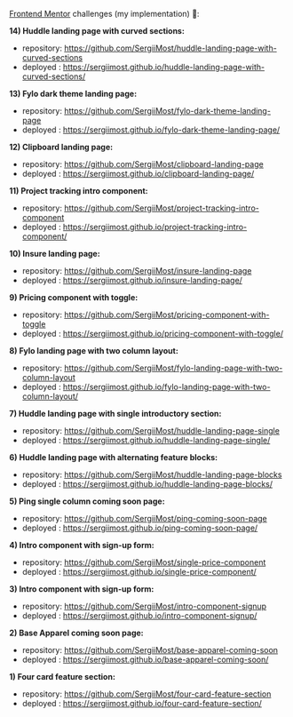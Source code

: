 [Frontend Mentor](https://www.frontendmentor.io) challenges (my implementation) 🚀:

**14) Huddle landing page with curved sections:**
   - repository: https://github.com/SergiiMost/huddle-landing-page-with-curved-sections
   - deployed  : https://sergiimost.github.io/huddle-landing-page-with-curved-sections/

**13) Fylo dark theme landing page:**
   - repository: https://github.com/SergiiMost/fylo-dark-theme-landing-page
   - deployed  : https://sergiimost.github.io/fylo-dark-theme-landing-page/

**12) Clipboard landing page:**
   - repository: https://github.com/SergiiMost/clipboard-landing-page
   - deployed  : https://sergiimost.github.io/clipboard-landing-page/

**11) Project tracking intro component:**
   - repository: https://github.com/SergiiMost/project-tracking-intro-component
   - deployed  : https://sergiimost.github.io/project-tracking-intro-component/

**10) Insure landing page:**
   - repository: https://github.com/SergiiMost/insure-landing-page
   - deployed  : https://sergiimost.github.io/insure-landing-page/

**9) Pricing component with toggle:**
   - repository: https://github.com/SergiiMost/pricing-component-with-toggle
   - deployed  : https://sergiimost.github.io/pricing-component-with-toggle/

**8) Fylo landing page with two column layout:**
   - repository: https://github.com/SergiiMost/fylo-landing-page-with-two-column-layout
   - deployed  : https://sergiimost.github.io/fylo-landing-page-with-two-column-layout/

**7) Huddle landing page with single introductory section:**
   - repository: https://github.com/SergiiMost/huddle-landing-page-single
   - deployed  : https://sergiimost.github.io/huddle-landing-page-single/

**6) Huddle landing page with alternating feature blocks:**
   - repository: https://github.com/SergiiMost/huddle-landing-page-blocks
   - deployed  : https://sergiimost.github.io/huddle-landing-page-blocks/

**5) Ping single column coming soon page:**
   - repository: https://github.com/SergiiMost/ping-coming-soon-page
   - deployed  : https://sergiimost.github.io/ping-coming-soon-page/ 

**4) Intro component with sign-up form:**
   - repository: https://github.com/SergiiMost/single-price-component
   - deployed  : https://sergiimost.github.io/single-price-component/

**3) Intro component with sign-up form:**
   - repository: https://github.com/SergiiMost/intro-component-signup
   - deployed  : https://sergiimost.github.io/intro-component-signup/

**2) Base Apparel coming soon page:**
   - repository: https://github.com/SergiiMost/base-apparel-coming-soon
   - deployed  : https://sergiimost.github.io/base-apparel-coming-soon/
   
**1) Four card feature section:** 
   - repository: https://github.com/SergiiMost/four-card-feature-section
   - deployed  : https://sergiimost.github.io/four-card-feature-section/

